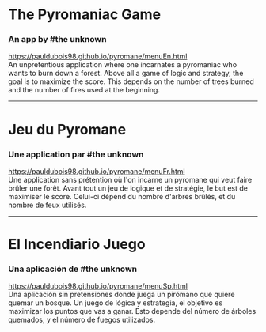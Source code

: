 # The Pyromaniac Game
### An app by #the unknown
https://pauldubois98.github.io/pyromane/menuEn.html <br>
An unpretentious application where one incarnates a pyromaniac who wants to burn down a forest. Above all a game of logic and strategy, the goal is to maximize the score. This depends on the number of trees burned and the number of fires used at the beginning.

---

# Jeu du Pyromane
### Une application par #the unknown
https://pauldubois98.github.io/pyromane/menuFr.html <br>
Une application sans prétention où l'on incarne un pyromane qui veut faire brûler une forêt. Avant tout un jeu de logique et de stratégie, le but est de maximiser le score. Celui-ci dépend du nombre d'arbres brûlés, et du nombre de feux utilisés.

---

# El Incendiario Juego
### Una aplicación de #the unknown
https://pauldubois98.github.io/pyromane/menuSp.html <br>
Una aplicación sin pretensiones donde juega un pirómano que quiere quemar un bosque. Un juego de lógica y estrategia, el objetivo es maximizar los puntos que vas a ganar. Esto depende del número de árboles quemados, y el número de fuegos utilizados.
